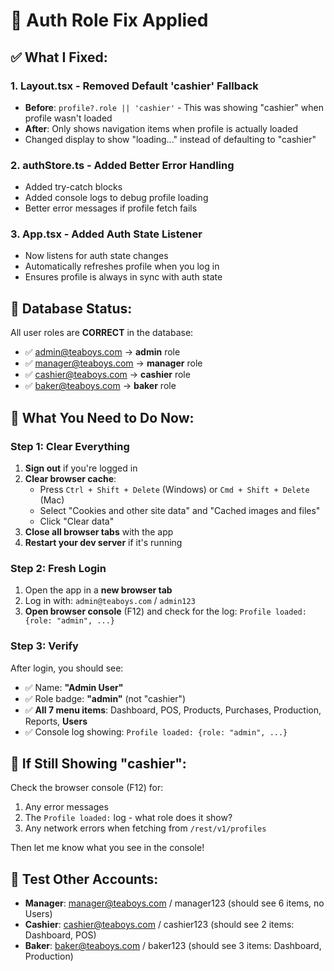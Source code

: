 # 🔧 Auth Role Fix Applied

## ✅ What I Fixed:

### 1. **Layout.tsx** - Removed Default 'cashier' Fallback
- **Before**: `profile?.role || 'cashier'` - This was showing "cashier" when profile wasn't loaded
- **After**: Only shows navigation items when profile is actually loaded
- Changed display to show "loading..." instead of defaulting to "cashier"

### 2. **authStore.ts** - Added Better Error Handling
- Added try-catch blocks
- Added console logs to debug profile loading
- Better error messages if profile fetch fails

### 3. **App.tsx** - Added Auth State Listener
- Now listens for auth state changes
- Automatically refreshes profile when you log in
- Ensures profile is always in sync with auth state

## 🎯 Database Status:
All user roles are **CORRECT** in the database:
- ✅ admin@teaboys.com → **admin** role
- ✅ manager@teaboys.com → **manager** role  
- ✅ cashier@teaboys.com → **cashier** role
- ✅ baker@teaboys.com → **baker** role

## 🚀 What You Need to Do Now:

### Step 1: Clear Everything
1. **Sign out** if you're logged in
2. **Clear browser cache**:
   - Press `Ctrl + Shift + Delete` (Windows) or `Cmd + Shift + Delete` (Mac)
   - Select "Cookies and other site data" and "Cached images and files"
   - Click "Clear data"
3. **Close all browser tabs** with the app
4. **Restart your dev server** if it's running

### Step 2: Fresh Login
1. Open the app in a **new browser tab**
2. Log in with: `admin@teaboys.com` / `admin123`
3. **Open browser console** (F12) and check for the log: `Profile loaded: {role: "admin", ...}`

### Step 3: Verify
After login, you should see:
- ✅ Name: **"Admin User"**
- ✅ Role badge: **"admin"** (not "cashier")
- ✅ **All 7 menu items**: Dashboard, POS, Products, Purchases, Production, Reports, **Users**
- ✅ Console log showing: `Profile loaded: {role: "admin", ...}`

## 🐛 If Still Showing "cashier":

Check the browser console (F12) for:
1. Any error messages
2. The `Profile loaded:` log - what role does it show?
3. Any network errors when fetching from `/rest/v1/profiles`

Then let me know what you see in the console!

## 📝 Test Other Accounts:
- **Manager**: manager@teaboys.com / manager123 (should see 6 items, no Users)
- **Cashier**: cashier@teaboys.com / cashier123 (should see 2 items: Dashboard, POS)
- **Baker**: baker@teaboys.com / baker123 (should see 3 items: Dashboard, Production)
